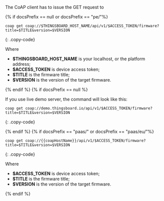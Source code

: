The CoAP client has to issue the GET request to

{% if docsPrefix == null or docsPrefix == "pe/"%}
```shell
coap get coap://$THINGSBOARD_HOST_NAME/api/v1/$ACCESS_TOKEN/firmware?title=$TITLE&version=$VERSION
```
{: .copy-code}

Where
- **$THINGSBOARD_HOST_NAME** is your localhost, or the platform address;
- **$ACCESS_TOKEN** is device access token;
- **$TITLE** is the firmware title;
- **$VERSION** is the version of the target firmware.

{% endif %}
{% if docsPrefix == null %}

If you use live demo server, the command will look like this:

```shell
coap get coap://demo.thingsboard.io/api/v1/$ACCESS_TOKEN/firmware?title=$TITLE&version=$VERSION
```
{: .copy-code}

{% endif %}
{% if docsPrefix == "paas/" or docsPrefix == "paas/eu/"%}
```shell
coap get coap://{{coapHostName}}/api/v1/$ACCESS_TOKEN/firmware?title=$TITLE&version=$VERSION
```
{: .copy-code}

Where
- **$ACCESS_TOKEN** is device access token;
- **$TITLE** is the firmware title;
- **$VERSION** is the version of the target firmware.

{% endif %}